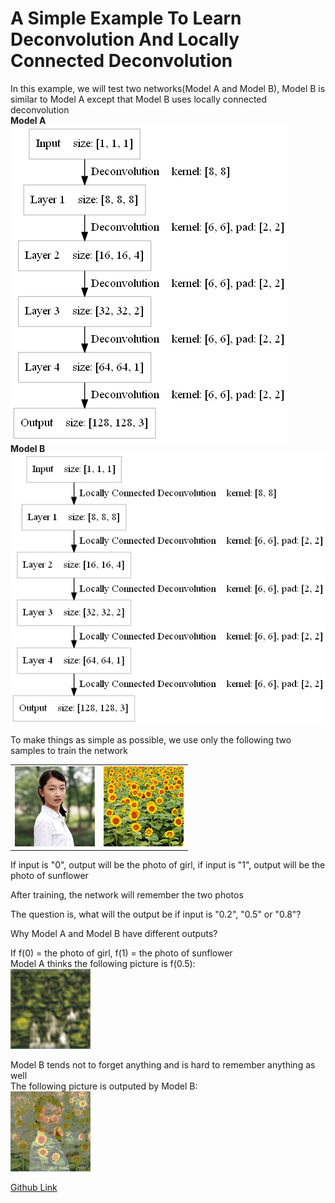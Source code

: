 A Simple Example To Learn Deconvolution And Locally Connected Deconvolution
====
In this example, we will test two networks(Model A and Model B), Model B is similar to Model A except that Model B uses locally connected deconvolution
<br><b>Model A</b><br><img src="files/model_a.png" max-width="500px" />
<br><b>Model B</b><br><img src="files/model_b.png" max-width="500px" /><br>

To make things as simple as possible, we use only the following two samples to train the network
<table><tr><td><img src="files/girl.png" max-width="500px" /></td><td><img src="files/sunflower.png" max-width="500px" /></td></tr></table>
If input is "0", output will be the photo of girl, if input is "1", output will be the photo of sunflower

After training, the network will remember the two photos

The question is, what will the output be if input is "0.2", "0.5" or "0.8"?

Why Model A and Model B have different outputs?


If f(0) = the photo of girl, f(1) = the photo of sunflower<br>
Model A thinks the following picture is f(0.5):
<br><img src="files/_img_a.png" max-width="500px" /><br>


Model B tends not to forget anything and is hard to remember anything as well<br>
The following picture is outputed by Model B:
<br><img src="files/_img_b.png" max-width="500px" /><br>

[Github Link](https://github.com/microic/niy/tree/master/examples/girl_and_sunflower)
